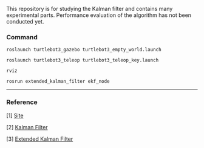 This repository is for studying the Kalman filter and contains many experimental parts. Performance evaluation of the algorithm has not been conducted yet.

### Command
```
roslaunch turtlebot3_gazebo turtlebot3_empty_world.launch

roslaunch turtlebot3_teleop turtlebot3_teleop_key.launch

rviz

rosrun extended_kalman_filter ekf_node 
```

---
### Reference
[1] [Site](https://codingcorner.org/blog/the-kalman-filter/)

[2] [Kalman Filter](https://codingcorner.org/intro-kalman-filter-explained/)

[3] [Extended Kalman Filter](https://codingcorner.org/extended-kalman-filter-explained/)
